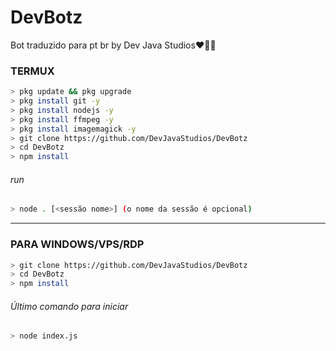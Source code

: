 # DevBotz
Bot traduzido para pt br by Dev Java Studios❤️💞💖

### TERMUX
```bash
> pkg update && pkg upgrade
> pkg install git -y
> pkg install nodejs -y
> pkg install ffmpeg -y
> pkg install imagemagick -y
> git clone https://github.com/DevJavaStudios/DevBotz
> cd DevBotz
> npm install
```
###### run
```bash
> node . [<sessão nome>] (o nome da sessão é opcional)
```

---------

### PARA WINDOWS/VPS/RDP
```bash
> git clone https://github.com/DevJavaStudios/DevBotz
> cd DevBotz
> npm install
```
###### Último comando para iniciar
```bash
> node index.js
```
